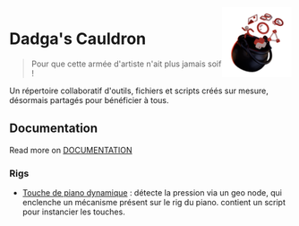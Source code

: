 <img src="./icon.png" width="124" align="right"/>

# Dadga's Cauldron
> Pour que cette armée d'artiste n'ait plus jamais soif !

Un répertoire collaboratif d'outils, fichiers et scripts créés sur mesure, désormais partagés pour bénéficier à tous.</p>

## Documentation
Read more on [DOCUMENTATION](./DOCUMENTATION.md)

### Rigs

* [Touche de piano dynamique](./Rigs/NICOLAS_Piano/) : détecte la pression via un geo node, qui enclenche un mécanisme présent sur le rig du piano. contient un script pour instancier les touches.
